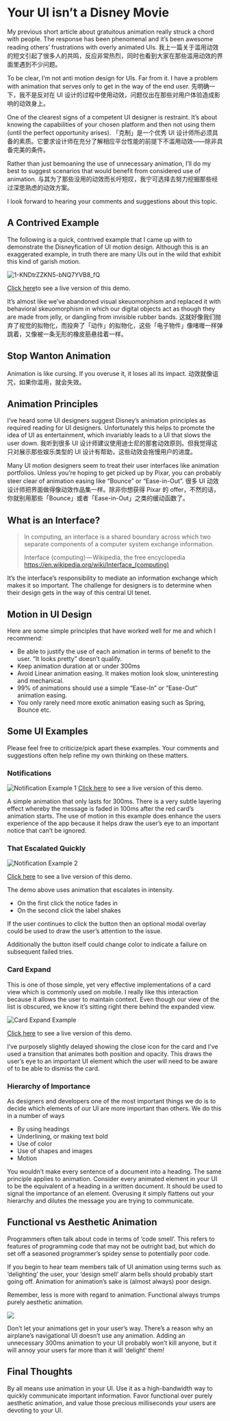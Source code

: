 # Your UI isn’t a Disney Movie 

My previous short article about gratuitous animation really struck a chord with people. The response has been phenomenal and it’s been awesome reading others’ frustrations with overly animated UIs.
我上一篇关于滥用动效的短文引起了很多人的共鸣，反应非常热烈，同时也看到大家在那些滥用动效的界面里遇到不少问题。

To be clear, I’m not anti motion design for UIs. Far from it. I have a problem with animation that serves only to get in the way of the end user.
先明确一下，我不是反对在 UI 设计的过程中使用动效，问题仅出在那些对用户体验造成影响的动效身上。

One of the clearest signs of a competent UI designer is restraint. It’s about knowing the capabilities of your chosen platform and then not using them (until the perfect opportunity arises).
「克制」是一个优秀 UI 设计师所必须具备的素质。它要求设计师在充分了解相应平台性能的前提下不滥用动效——除非具备完美的条件。

Rather than just bemoaning the use of unnecessary animation, I’ll do my best to suggest scenarios that would benefit from considered use of animation.
与其为了那些没用的动效而长吁短叹，我宁可选择去努力挖掘那些经过深思熟虑的动效方案。

I look forward to hearing your comments and suggestions about this topic.



## A Contrived Example

The following is a quick, contrived example that I came up with to demonstrate the Disneyfication of UI motion design. Although this is an exaggerated example, in truth there are many UIs out in the wild that exhibit this kind of garish motion.

![1-KNDtrZZKN5-bNQ7YVB8_fQ](media/1-KNDtrZZKN5-bNQ7YVB8_fQ.gif)

[Click here](https://www.ux-app.com/device/view?s=MRGG9547&l=&pg=35687)to see a live version of this demo.

It’s almost like we’ve abandoned visual skeuomorphism and replaced it with behavioral skeuomorphism in which our digital objects act as though they are made from jelly, or dangling from invisible rubber bands.
这就好像我们抛弃了视觉的拟物化，而投奔了「动作」的拟物化，这些「电子物件」像啫喱一样弹跳着，又像被一条无形的橡皮筋悬挂着一样。



## Stop Wanton Animation

Animation is like cursing. If you overuse it, it loses all its impact.
动效就像诅咒，如果你滥用，就会失效。


## Animation Principles

I’ve heard some UI designers suggest Disney’s animation principles as required reading for UI designers. Unfortunately this helps to promote the idea of UI as entertainment, which invariably leads to a UI that slows the user down.
我听到很多 UI 设计师建议使用迪士尼的那套动效原则。但我觉得这只对展示那些娱乐类型的 UI 设计有帮助，这些动效会拖慢用户的进度。

Many UI motion designers seem to treat their user interfaces like animation portfolios. Unless you’re hoping to get picked up by Pixar, you can probably steer clear of animation easing like “Bounce” or “Ease-in-Out”.
很多 UI 动效设计师把界面做得像动效作品集一样。除非你想获得 Pixar 的 offer，不然的话，你就别用那些「Bounce」或者「Ease-in-Out」之类的缓动函数了。


## What is an Interface?

> In computing, an interface is a shared boundary across which two separate components of a computer system exchange information.
> 
> Interface (computing) — Wikipedia, the free encyclopedia
> https://en.wikipedia.org/wiki/Interface_(computing)

It’s the interface’s responsibility to mediate an information exchange which makes it so important. The challenge for designers is to determine when their design gets in the way of this central UI tenet.



## Motion in UI Design

Here are some simple principles that have worked well for me and which I recommend:

- Be able to justify the use of each animation in terms of benefit to the user. “It looks pretty” doesn’t qualify.
- Keep animation duration at or under 300ms
- Avoid Linear animation easing. It makes motion look slow, uninteresting and mechanical.
- 99% of animations should use a simple “Ease-In” or “Ease-Out” animation easing.
- You only rarely need more exotic animation easing such as Spring, Bounce etc.



## Some UI Examples

Please feel free to criticize/pick apart these examples. Your comments and suggestions often help refine my own thinking on these matters.


### Notifications

![Notification Example 1](media/Notification%20Example%201.gif)
[Click here](https://www.ux-app.com/device/view?s=MRGG9547&l=1&pg=36655) to see a live version of this demo.

A simple animation that only lasts for 300ms. There is a very subtle layering effect whereby the message is faded in 100ms after the red card’s animation starts. The use of motion in this example does enhance the users experience of the app because it helps draw the user’s eye to an important notice that can’t be ignored.


### That Escalated Quickly

![Notification Example 2](media/Notification%20Example%202.gif)

[Click here](https://www.ux-app.com/device/view?s=MRGG9547&l=1&pg=36656) to see a live version of this demo.

The demo above uses animation that escalates in intensity.

- On the first click the notice fades in
- On the second click the label shakes

If the user continues to click the button then an optional modal overlay could be used to draw the user’s attention to the issue.

Additionally the button itself could change color to indicate a failure on subsequent failed tries.


### Card Expand

This is one of those simple, yet very effective implementations of a card view which is commonly used on mobile. I really like this interaction because it allows the user to maintain context. Even though our view of the list is obscured, we know it’s sitting right there behind the expanded view.

![Card Expand Example](media/Card%20Expand%20Example.gif)

[Click here](https://www.ux-app.com/device/view?s=MRGG9547&l=1&pg=36662) to see a live version of this demo.

I’ve purposely slightly delayed showing the close icon for the card and I’ve used a transition that animates both position and opacity. This draws the user’s eye to an important UI element which the user will need to be aware of to be able to dismiss the card.


### Hierarchy of Importance

As designers and developers one of the most important things we do is to decide which elements of our UI are more important than others. We do this in a number of ways

- By using headings
- Underlining, or making text bold
- Use of color
- Use of shapes and images
- Motion

You wouldn’t make every sentence of a document into a heading. The same principle applies to animation. Consider every animated element in your UI to be the equivalent of a heading in a written document. It should be used to signal the importance of an element. Overusing it simply flattens out your hierarchy and dilutes the message you are trying to communicate.



## Functional vs Aesthetic Animation

Programmers often talk about code in terms of ‘code smell’. This refers to features of programming code that may not be outright bad, but which do set off a seasoned programmer’s spidey sense to potentially poor code.

If you begin to hear team members talk of UI animation using terms such as ‘delighting’ the user, your ‘design smell’ alarm bells should probably start going off. Animation for animation’s sake is (almost always) poor design.

Remember, less is more with regard to animation. Functional always trumps purely aesthetic animation.

![](media/14446432465724.jpg)

Don’t let your animations get in your user’s way. There’s a reason why an airplane’s navigational UI doesn’t use any animation. Adding an unnecessary 300ms animation to your UI probably won’t kill anyone, but it will annoy your users far more than it will ‘delight’ them!



## Final Thoughts

By all means use animation in your UI. Use it as a high-bandwidth way to quickly communicate important information. Favor functional over purely aesthetic animation, and value those precious milliseconds your users are devoting to your UI.

